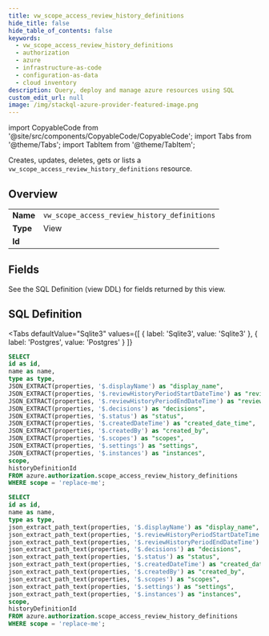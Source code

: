 ```yaml
--- 
title: vw_scope_access_review_history_definitions
hide_title: false
hide_table_of_contents: false
keywords:
  - vw_scope_access_review_history_definitions
  - authorization
  - azure
  - infrastructure-as-code
  - configuration-as-data
  - cloud inventory
description: Query, deploy and manage azure resources using SQL
custom_edit_url: null
image: /img/stackql-azure-provider-featured-image.png
---
```


import CopyableCode from '@site/src/components/CopyableCode/CopyableCode';
import Tabs from '@theme/Tabs';
import TabItem from '@theme/TabItem';

Creates, updates, deletes, gets or lists a <code>vw_scope_access_review_history_definitions</code> resource.

## Overview
<table><tbody>
<tr><td><b>Name</b></td><td><code>vw_scope_access_review_history_definitions</code></td></tr>
<tr><td><b>Type</b></td><td>View</td></tr>
<tr><td><b>Id</b></td><td><CopyableCode code="azure.authorization.vw_scope_access_review_history_definitions" /></td></tr>
</tbody></table>

## Fields

See the SQL Definition (view DDL) for fields returned by this view.

## SQL Definition

<Tabs
defaultValue="Sqlite3"
values={[
{ label: 'Sqlite3', value: 'Sqlite3' },
{ label: 'Postgres', value: 'Postgres' }
]}
>
<TabItem value="Sqlite3">

```sql
SELECT
id as id,
name as name,
type as type,
JSON_EXTRACT(properties, '$.displayName') as "display_name",
JSON_EXTRACT(properties, '$.reviewHistoryPeriodStartDateTime') as "review_history_period_start_date_time",
JSON_EXTRACT(properties, '$.reviewHistoryPeriodEndDateTime') as "review_history_period_end_date_time",
JSON_EXTRACT(properties, '$.decisions') as "decisions",
JSON_EXTRACT(properties, '$.status') as "status",
JSON_EXTRACT(properties, '$.createdDateTime') as "created_date_time",
JSON_EXTRACT(properties, '$.createdBy') as "created_by",
JSON_EXTRACT(properties, '$.scopes') as "scopes",
JSON_EXTRACT(properties, '$.settings') as "settings",
JSON_EXTRACT(properties, '$.instances') as "instances",
scope,
historyDefinitionId
FROM azure.authorization.scope_access_review_history_definitions
WHERE scope = 'replace-me';
```

</TabItem>
<TabItem value="Postgres">

```sql
SELECT
id as id,
name as name,
type as type,
json_extract_path_text(properties, '$.displayName') as "display_name",
json_extract_path_text(properties, '$.reviewHistoryPeriodStartDateTime') as "review_history_period_start_date_time",
json_extract_path_text(properties, '$.reviewHistoryPeriodEndDateTime') as "review_history_period_end_date_time",
json_extract_path_text(properties, '$.decisions') as "decisions",
json_extract_path_text(properties, '$.status') as "status",
json_extract_path_text(properties, '$.createdDateTime') as "created_date_time",
json_extract_path_text(properties, '$.createdBy') as "created_by",
json_extract_path_text(properties, '$.scopes') as "scopes",
json_extract_path_text(properties, '$.settings') as "settings",
json_extract_path_text(properties, '$.instances') as "instances",
scope,
historyDefinitionId
FROM azure.authorization.scope_access_review_history_definitions
WHERE scope = 'replace-me';
```

</TabItem>
</Tabs>
